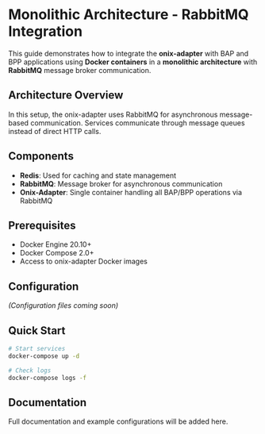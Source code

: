 # Monolithic Architecture - RabbitMQ Integration

This guide demonstrates how to integrate the **onix-adapter** with BAP and BPP applications using **Docker containers** in a **monolithic architecture** with **RabbitMQ** message broker communication.

## Architecture Overview

In this setup, the onix-adapter uses RabbitMQ for asynchronous message-based communication. Services communicate through message queues instead of direct HTTP calls.

## Components

- **Redis**: Used for caching and state management
- **RabbitMQ**: Message broker for asynchronous communication
- **Onix-Adapter**: Single container handling all BAP/BPP operations via RabbitMQ

## Prerequisites

- Docker Engine 20.10+
- Docker Compose 2.0+
- Access to onix-adapter Docker images

## Configuration

*(Configuration files coming soon)*

## Quick Start

```bash
# Start services
docker-compose up -d

# Check logs
docker-compose logs -f
```

## Documentation

Full documentation and example configurations will be added here.

